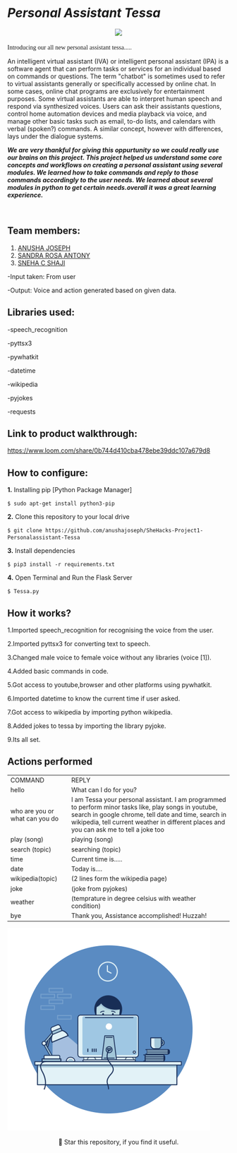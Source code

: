 # ***Personal Assistant Tessa***
<p align="center">
 <img width="600px" src="https://user-images.githubusercontent.com/84260242/134184077-fa68311c-65da-4391-b9e1-c642e8439771.png" />
</p>
<span style="font-family: 'Lucida Console';">Introducing our all new personal assistant tessa.....</span>
<p>An intelligent virtual assistant (IVA) or intelligent personal assistant (IPA) is a software agent that can perform tasks or services for an individual based on commands or questions. The term "chatbot" is sometimes used to refer to virtual assistants generally or specifically accessed by online chat. In some cases, online chat programs are exclusively for entertainment purposes. Some virtual assistants are able to interpret human speech and respond via synthesized voices. Users can ask their assistants questions, control home automation devices and media playback via voice, and manage other basic tasks such as email, to-do lists, and calendars with verbal (spoken?) commands. A similar concept, however with differences, lays under the dialogue systems.</p>

 ***We are very thankful for giving this oppurtunity so we could really use our brains on this project. This project helped us understand some core concepts and workflows on creating a personal assistant using several modules. We learned how to take commands and reply to those commands accordingly to the user needs. We learned about several modules in python to get certain needs.overall it was a great learning experience.***
 
<div align="center">
</div>
<br />

## Team members:
1. [ANUSHA JOSEPH](https://github.com/anushajoseph)
2. [SANDRA ROSA ANTONY](https://github.com/Sandra-Rosa)
3. [SNEHA C SHAJI](https://github.com/sneha2180)

-Input taken: From user

-Output: Voice and action generated based on given data.

 ## Libraries used:
 
-speech_recognition

-pyttsx3

-pywhatkit

-datetime

-wikipedia

-pyjokes

-requests
 
 ## Link to product walkthrough:
 
 https://www.loom.com/share/0b744d410cba478ebe39ddc107a679d8
 
 ## How to configure:
**1.** Installing pip [Python Package Manager]

```shell
$ sudo apt-get install python3-pip
```

**2.** Clone this repository to your local drive

```shell
$ git clone https://github.com/anushajoseph/SheHacks-Project1-Personalassistant-Tessa
```

**3.** Install dependencies

```shell
$ pip3 install -r requirements.txt
```

**4.** Open Terminal and Run the Flask Server

```shell
$ Tessa.py
```

 ## How it works?
 
 1.Imported speech_recognition for recognising the voice from the user.
 
 2.Imported pyttsx3 for converting text to speech.
 
 3.Changed male voice to female voice without any libraries (voice [1]).
 
 4.Added basic commands in code.
 
 5.Got access to youtube,browser and other platforms using pywhatkit.
 
 6.Imported datetime to know the current time if user asked.
 
 7.Got access to wikipedia by importing python wikipedia.
 
 8.Added jokes to tessa by importing the library pyjoke.
 
 9.Its all set.
 
  ## Actions performed
 
 <table>
<tr>
 <td>COMMAND</td>   
 <td>REPLY</td>
</tr>
<tr>
 <td>hello</td>		   
 <td>What can I do for you?</td>		
</tr>
<tr>
 <td>who are you or what can you do</td>		   
 <td>I am Tessa your personal assistant. I am programmed to perform minor tasks like, play songs in youtube, search in google chrome, tell date and time, search in wikipedia, tell current weather in different places and you can ask me to tell a joke too</td>
</tr>
<tr>
 <td>play (song)</td>		   
 <td>playing (song)</td>
</tr>
<tr>
 <td>search (topic)</td>		   
 <td>searching (topic)</td>
</tr>
<tr>
 <td>time</td>		   
 <td>Current time is.....</td>
</tr>
<tr>
 <td>date</td>		   
 <td>Today is....</td>
 </tr><tr>
 <td>wikipedia(topic)</td>		   
 <td>(2 lines form the wikipedia page)</td>
 </tr><tr>
 <td>joke</td>		   
 <td>(joke from pyjokes)</td>
 </tr>
 <tr>
 <td>weather</td>		   
 <td>(temprature in degree celsius with weather condition)</td>
 </tr>
  <tr>
 <td>bye</td>		   
 <td>Thank you, Assistance accomplished! Huzzah!</td>
 </tr>
</table>


 ![gif](ef0936558e58d6bebf73fee2ae895fe3.gif)
 
 
 <p align="center"> 🌟 Star this repository, if you find it useful.</p>
